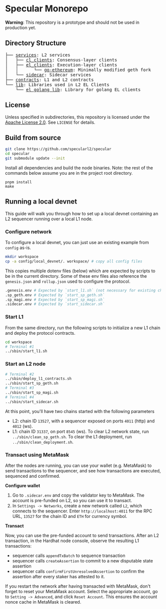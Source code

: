 # Specular Monorepo

**Warning**: This repository is a prototype and should not be used in production yet.

## Directory Structure

<pre>
├── <a href="./services/">services</a>: L2 services
│   ├── <a href="./services/cl_clients">cl_clients</a>: Consensus-layer clients
│   ├── <a href="./services/el_clients/">el_clients</a>: Execution-layer clients
│   │      └── <a href="./services/el_clients/go-ethereum/">go-ethereum</a>: Minimally modified geth fork
│   └── <a href="./services/sidecar/">sidecar</a>: Sidecar services
├── <a href="./contracts">contracts</a>: L1 and L2 contracts
└── <a href="./lib/">lib</a>: Libraries used in L2 EL Clients
    └── <a href="./lib/el_golang_lib/">el_golang_lib</a>: Library for golang EL clients
</pre>

## License

Unless specified in subdirectories, this repository is licensed under the [Apache License 2.0](https://www.apache.org/licenses/LICENSE-2.0). See `LICENSE` for details.

## Build from source
```sh
git clone https://github.com/specularl2/specular
cd specular
git submodule update --init
```

Install all dependencies and build the node binaries.
Note: the rest of the commands below assume you are in the project root directory.
```
pnpm install
make
```

## Running a local devnet

This guide will walk you through how to set up a local devnet containing an L2 sequencer running over a local L1 node.

### Configure network

To configure a local devnet, you can just use an existing example from `config` as-is.
```sh
mkdir workspace
cp -a config/local_devnet/. workspace/ # copy all config files
```

This copies multiple dotenv files (below) which are expected by scripts to be in the current directory.
Some of these env files also reference the `genesis.json` and `rollup.json` used to configure the protocol.
```sh
.genesis.env # Expected by `start_l1.sh` (not necessary for existing chains)
.sp_geth.env # Expected by `start_sp_geth.sh`
.sp_magi.env # Expected by `start_sp_magi.sh`
.sidecar.env # Expected by `start_sidecar.sh`
```

### Start L1
From the same directory, run the following scripts to initialize a new L1 chain and deploy the protocol contracts.
```sh
cd workspace
# Terminal #1
../sbin/start_l1.sh
```

### Start an L2 node

```sh
# Terminal #2
../sbin/deploy_l1_contracts.sh
../sbin/start_sp_geth.sh
# Terminal #3
../sbin/start_sp_magi.sh
# Terminal #4
../sbin/start_sidecar.sh
```

At this point, you'll have two chains started with the following parameters
- L2: chain ID `13527`, with a sequencer exposed on ports `4011` (http) and `4012` (ws).
- L1: chain ID `31337`, on port `8545` (ws).
To clear L2 network state, run `../sbin/clean_sp_geth.sh`.
To clear the L1 deployment, run `../sbin/clean_deployment.sh`.

### Transact using MetaMask

After the nodes are running, you can use your wallet (e.g. MetaMask) to send transactions to the sequencer, and see how transactions are executed, sequenced and confirmed.

**Configure wallet**

1. Go to `.sidecar.env` and copy the validator key to MetaMask. The account is pre-funded on L2, so you can use it to transact.
2. In `Settings -> Networks`, create a new network called `L2`, which connects to the sequencer.
Enter `http://localhost:4011` for the RPC URL, `13527` for the chain ID and `ETH` for currency symbol.

**Transact**

Now, you can use the pre-funded account to send transactions.
After an L2 transaction, in the Hardhat node console, observe the resulting L1 transactions:
- sequencer calls `appendTxBatch` to sequence transaction
- sequencer calls `createAssertion` to commit to a new disputable state assertion
- sequencer calls `confirmFirstUnresolvedAssertion` to confirm the assertion after every staker has attested to it.

If you restart the network after having transacted with MetaMask, don't forget to reset your MetaMask account.
Select the appropriate account, go to `Setting -> Advanced`, and click `Reset Account`.
This ensures the account nonce cache in MetaMask is cleared.
